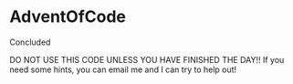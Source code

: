 # AdventOfCode
Concluded

DO NOT USE THIS CODE UNLESS YOU HAVE FINISHED THE DAY!! If you need some hints, you can email me and I can try to help out!
